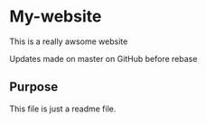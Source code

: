 # My-website

This is a really awsome website

Updates made on master on GitHub before rebase

## Purpose

This file is just a readme file.
